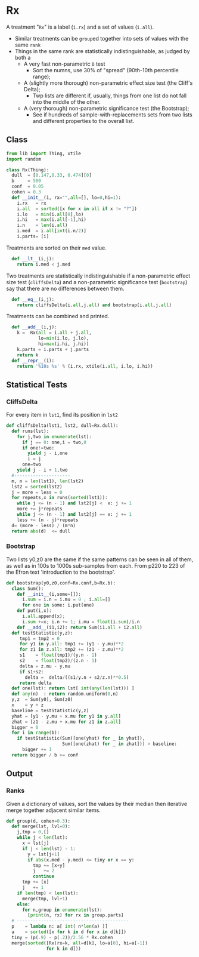 # Rx
A treatment "`Rx`" is a label (`i.rx`) and a set of 
values (`i.all`).  

- Similar treatments can be `group`ed together into
sets of values with the same `rank`
- Things in the same rank are 
statistically indistinguishable, as judged by both a
  - A very fast non-parametric `D` test 
      - Sort the numns, use 30% of "spread"
        (90th-10th percentile range); 
  - A (slightly more thorough) non-parametric effect 
    size test (the Cliff's Delta);
      -  Twp lists are different if, usually, 
         things from one list do not fall into the middle 
         of the other.
  - A (very thorough) non-parametric 
    significance test (the Bootstrap);
       - See if hundreds of sample-with-replacements
         sets from two lists and  different properties to 
         the overall list.

## Class

```py
from lib import Thing, xtile
import random

class Rx(Thing):
  dull  = [0.147,0.33, 0.474][0]
  b     = 500
  conf  = 0.05
  cohen = 0.3
  def __init__(i, rx="",all=[], lo=0,hi=1):
    i.rx   = rx
    i.all  = sorted([x for x in all if x != "?"])
    i.lo   = min(i.all[0],lo)
    i.hi   = max(i.all[-1],hi)
    i.n    = len(i.all)
    i.med  = i.all[int(i.n/2)]
    i.parts= [i]
```
Treatments are sorted on their `med` value.
```py
  def __lt__(i,j): 
    return i.med < j.med
```
Two treatments are statistically indistinguishable
if a non-parametric effect size test (`cliffsDelta`)
and a non-parametric significance test (`bootstrap`)
say that there are no differences between them.

```py
  def __eq__(i,j):
    return cliffsDelta(i.all,j.all) and bootstrap(i.all,j.all)
```
Treatments can be combined and printed.
```py
  def __add__(i,j):
    k =  Rx(all = i.all + j.all,
            lo=min(i.lo, j.lo), 
            hi=max(i.hi, j.hi))
    k.parts = i.parts + j.parts
    return k
  def __repr__(i):
    return '%10s %s' % (i.rx, xtile(i.all, i.lo, i.hi))
```
## Statistical Tests
### CliffsDelta
For every item in `lst1`, find its position in `lst2`

```py
def cliffsDelta(lst1, lst2, dull=Rx.dull):
  def runs(lst):
    for j,two in enumerate(lst):
      if j == 0: one,i = two,0
      if one!=two:
        yield j - i,one
        i = j
      one=two
    yield j - i + 1,two
  #---------------------
  m, n = len(lst1), len(lst2)
  lst2 = sorted(lst2)
  j = more = less = 0
  for repeats,x in runs(sorted(lst1)):
    while j <= (n - 1) and lst2[j] <  x: j += 1
    more += j*repeats
    while j <= (n - 1) and lst2[j] == x: j += 1
    less += (n - j)*repeats
  d= (more - less) / (m*n)
  return abs(d)  <= dull
```
### Bootstrap
Two  lists y0,z0 are the same if the same patterns can be seen in
all of them, as well as in 100s to 1000s  sub-samples from each.
From p220 to 223 of the Efron text  'introduction to the bootstrap'.

```py
def bootstrap(y0,z0,conf=Rx.conf,b=Rx.b):
  class Sum():
    def __init__(i,some=[]):
      i.sum = i.n = i.mu = 0 ; i.all=[]
      for one in some: i.put(one)
    def put(i,x):
      i.all.append(x);
      i.sum +=x; i.n += 1; i.mu = float(i.sum)/i.n
    def __add__(i1,i2): return Sum(i1.all + i2.all)
  def testStatistic(y,z):
     tmp1 = tmp2 = 0
     for y1 in y.all: tmp1 += (y1 - y.mu)**2
     for z1 in z.all: tmp2 += (z1 - z.mu)**2
     s1    = float(tmp1)/(y.n - 1)
     s2    = float(tmp2)/(z.n - 1)
     delta = z.mu - y.mu
     if s1+s2:
       delta =  delta/((s1/y.n + s2/z.n)**0.5)
     return delta
  def one(lst): return lst[ int(any(len(lst))) ]
  def any(n)  : return random.uniform(0,n)
  y,z  = Sum(y0), Sum(z0)
  x    = y + z
  baseline = testStatistic(y,z)
  yhat = [y1 - y.mu + x.mu for y1 in y.all]
  zhat = [z1 - z.mu + x.mu for z1 in z.all]
  bigger = 0
  for i in range(b):
    if testStatistic(Sum([one(yhat) for _ in yhat]),
                     Sum([one(zhat) for _ in zhat])) > baseline:
      bigger += 1
  return bigger / b >= conf
```
## Output
### Ranks
Given a dictionary of values, sort the values by their median
then iterative merge together adjacent similar items.

```py
def group(d, cohen=0.3):
  def merge(lst, lvl=0):
    j,tmp = 0,[]
    while j < len(lst):
      x = lst[j]
      if j < len(lst) - 1: 
        y = lst[j+1]
        if abs(x.med - y.med) <= tiny or x == y:
          tmp += [x+y]
          j   += 2
          continue
      tmp += [x]
      j   += 1
    if len(tmp) < len(lst):
      merge(tmp, lvl+1) 
    else:
      for n,group in enumerate(lst):
        [print(n, rx) for rx in group.parts]
  # ------------------------------------------
  p    = lambda n: a[ int( n*len(a) )]
  a    = sorted([x for k in d for x in d[k]])
  tiny = (p(.9) - p(.2))/2.56 * Rx.cohen
  merge(sorted([Rx(rx=k, all=d[k], lo=a[0], hi=a[-1]) 
               for k in d]))
```
